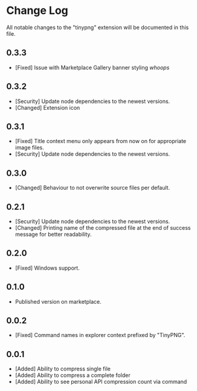 # Change Log

All notable changes to the "tinypng" extension will be documented in this file.

## 0.3.3

- [Fixed] Issue with Marketplace Gallery banner styling *whoops*

## 0.3.2

-   [Security] Update node dependencies to the newest versions.
-   [Changed] Extension icon

## 0.3.1

-   [Fixed] Title context menu only appears from now on for appropriate image files.
-   [Security] Update node dependencies to the newest versions.

## 0.3.0

-   [Changed] Behaviour to not overwrite source files per default.

## 0.2.1

-   [Security] Update node dependencies to the newest versions.
-   [Changed] Printing name of the compressed file at the end of success message for better readability.

## 0.2.0

-   [Fixed] Windows support.

## 0.1.0

-   Published version on marketplace.

## 0.0.2

-   [Fixed] Command names in explorer context prefixed by "TinyPNG".

## 0.0.1

-   [Added] Ability to compress single file
-   [Added] Ability to compress a complete folder
-   [Added] Ability to see personal API compression count via command
